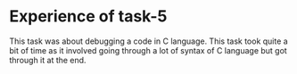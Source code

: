 # Experience of task-5

<p>This task was about debugging a code in C language. This task took quite a bit of time as it involved going through a lot of syntax of C language but got through it at the end.</p>
